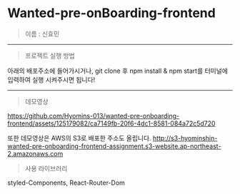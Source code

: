 # Wanted-pre-onBoarding-frontend


> 이름 : 신효민


---


> 프로젝트 실행 방법


아래의 배포주소에 들어가시거나, git clone 후 npm install & npm start를 터미널에 입력하여 실행 시켜주시면 됩니다!


---


> 데모영상


https://github.com/Hyomins-013/wanted-pre-onboarding-frontend/assets/125179082/ca7149fb-20f6-4dc1-8581-084a72c5d720

또한 데모영상은 AWS의 S3로 배포한 주소도 올립니다.
http://s3-hyominshin-wanted-pre-onboarding-frontend-assignment.s3-website.ap-northeast-2.amazonaws.com


> 사용 라이브러리

styled-Components, React-Router-Dom
